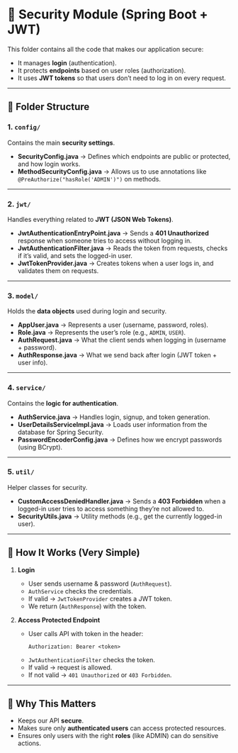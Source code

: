 # 🔐 Security Module (Spring Boot + JWT)

This folder contains all the code that makes our application secure:
- It manages **login** (authentication).
- It protects **endpoints** based on user roles (authorization).
- It uses **JWT tokens** so that users don’t need to log in on every request.

---

## 📂 Folder Structure

### 1. `config/`
Contains the main **security settings**.

- **SecurityConfig.java** → Defines which endpoints are public or protected, and how login works.
- **MethodSecurityConfig.java** → Allows us to use annotations like `@PreAuthorize("hasRole('ADMIN')")` on methods.

---

### 2. `jwt/`
Handles everything related to **JWT (JSON Web Tokens)**.

- **JwtAuthenticationEntryPoint.java** → Sends a **401 Unauthorized** response when someone tries to access without logging in.
- **JwtAuthenticationFilter.java** → Reads the token from requests, checks if it’s valid, and sets the logged-in user.
- **JwtTokenProvider.java** → Creates tokens when a user logs in, and validates them on requests.

---

### 3. `model/`
Holds the **data objects** used during login and security.

- **AppUser.java** → Represents a user (username, password, roles).
- **Role.java** → Represents the user’s role (e.g., `ADMIN`, `USER`).
- **AuthRequest.java** → What the client sends when logging in (username + password).
- **AuthResponse.java** → What we send back after login (JWT token + user info).

---

### 4. `service/`
Contains the **logic for authentication**.

- **AuthService.java** → Handles login, signup, and token generation.
- **UserDetailsServiceImpl.java** → Loads user information from the database for Spring Security.
- **PasswordEncoderConfig.java** → Defines how we encrypt passwords (using BCrypt).

---

### 5. `util/`
Helper classes for security.

- **CustomAccessDeniedHandler.java** → Sends a **403 Forbidden** when a logged-in user tries to access something they’re not allowed to.
- **SecurityUtils.java** → Utility methods (e.g., get the currently logged-in user).

---

## 🔄 How It Works (Very Simple)

1. **Login**
    - User sends username & password (`AuthRequest`).
    - `AuthService` checks the credentials.
    - If valid → `JwtTokenProvider` creates a JWT token.
    - We return (`AuthResponse`) with the token.

2. **Access Protected Endpoint**
    - User calls API with token in the header:
      ```
      Authorization: Bearer <token>
      ```  
    - `JwtAuthenticationFilter` checks the token.
    - If valid → request is allowed.
    - If not valid → `401 Unauthorized` or `403 Forbidden`.

---

## 🎯 Why This Matters

- Keeps our API **secure**.
- Makes sure only **authenticated users** can access protected resources.
- Ensures only users with the right **roles** (like ADMIN) can do sensitive actions.

